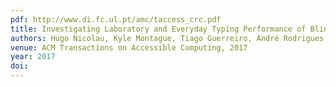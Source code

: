 ```yaml
---
pdf: http://www.di.fc.ul.pt/amc/taccess_crc.pdf
title: Investigating Laboratory and Everyday Typing Performance of Blind Users
authors: Hugo Nicolau, Kyle Montague, Tiago Guerreiro, André Rodrigues, Vicki Hanson
venue: ACM Transactions on Accessible Computing, 2017
year: 2017
doi: 
---
```

